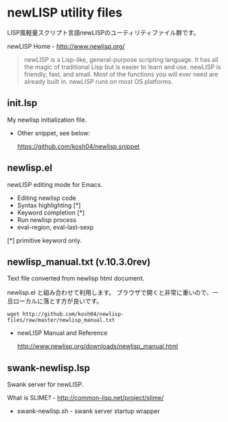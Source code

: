 newLISP utility files
=====================

LISP風軽量スクリプト言語newLISPのユーティリティファイル群です。

newLISP Home - <http://www.newlisp.org/>

> newLISP is a Lisp-like, general-purpose scripting language. It has all
the magic of traditional Lisp but is easier to learn and use. newLISP is
friendly, fast, and small. Most of the functions you will ever need are
already built in. newLISP runs on most OS platforms.


init.lsp
--------
My newlisp initialization file.

* Other snippet, see below:

  <https://github.com/kosh04/newlisp.snippet>


newlisp.el
----------
newLISP editing mode for Emacs.

- Editing newlisp code
- Syntax highlighting [*]
- Keyword completion [*]
- Run newlisp process
- eval-region, eval-last-sexp

[*] primitive keyword only.


newlisp_manual.txt (v.10.3.0rev)
-----------------------------------
Text file converted from newlisp html document.

newlisp.el と組み合わせて利用します。
ブラウザで開くと非常に重いので、一旦ローカルに落とす方が良いです。

`wget http://github.com/kosh04/newlisp-files/raw/master/newlisp_manual.txt`

- newLISP Manual and Reference

  <http://www.newlisp.org/downloads/newlisp_manual.html>


swank-newlisp.lsp
-----------------
Swank server for newLISP.

What is SLIME? - <http://common-lisp.net/project/slime/>

* swank-newlisp.sh - swank server startup wrapper
